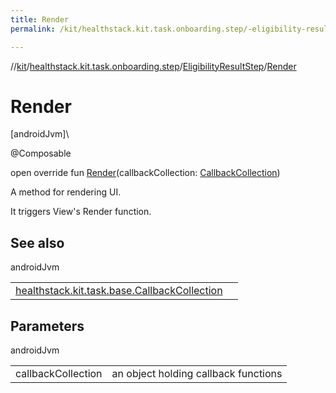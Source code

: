 ```yaml
---
title: Render
permalink: /kit/healthstack.kit.task.onboarding.step/-eligibility-result-step/-render.html

---
```

//[kit](../../../index.html)/[healthstack.kit.task.onboarding.step](../index.html)/[EligibilityResultStep](index.html)/[Render](-render.html)



# Render



[androidJvm]\




@Composable



open override fun [Render](-render.html)(callbackCollection: [CallbackCollection](../../healthstack.kit.task.base/-callback-collection/index.html))



A method for rendering UI.



It triggers View's Render function.



## See also


androidJvm

| | |
|---|---|
| [healthstack.kit.task.base.CallbackCollection](../../healthstack.kit.task.base/-callback-collection/index.html) |  |



## Parameters


androidJvm

| | |
|---|---|
| callbackCollection | an object holding callback functions |





